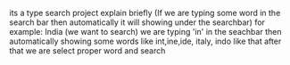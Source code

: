 its a type search project explain briefly
(If we are typing some word in the search bar then automatically it will showing under the searchbar)
for example: India (we want to search)
we are typing 'in' in the seachbar then automatically showing some words like int,ine,ide, italy, indo like that
after that we are select proper word and search
